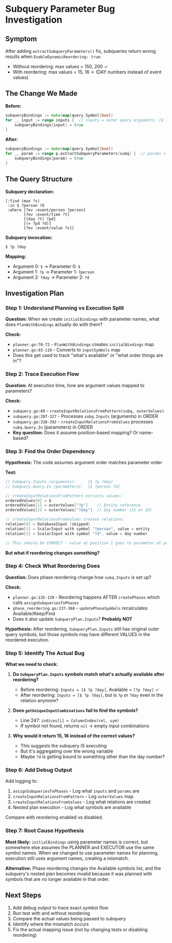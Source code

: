 # Subquery Parameter Bug Investigation

## Symptom

After adding `extractSubqueryParameters()` fix, subqueries return wrong results when `EnableDynamicReordering: true`:
- Without reordering: max values = 150, 200 ✓
- With reordering: max values = 15, 16 ✗ (DAY numbers instead of event values)

## The Change We Made

**Before:**
```go
subqueryBindings := make(map[query.Symbol]bool)
for _, input := range inputs {  // inputs = outer query arguments: [$ ?p ?day]
    subqueryBindings[input] = true
}
```

**After:**
```go
subqueryBindings := make(map[query.Symbol]bool)
for _, param := range p.extractSubqueryParameters(subq) {  // params = subquery's :in clause: [$ ?person ?d]
    subqueryBindings[param] = true
}
```

## The Query Structure

**Subquery declaration:**
```
[:find (max ?v)
 :in $ ?person ?d
 :where [?ev :event/person ?person]
        [?ev :event/time ?t]
        [(day ?t) ?pd]
        [(= ?pd ?d)]
        [?ev :event/value ?v]]
```

**Subquery invocation:**
```
$ ?p ?day
```

**Mapping:**
- Argument 0: `$` → Parameter 0: `$`
- Argument 1: `?p` → Parameter 1: `?person`
- Argument 2: `?day` → Parameter 2: `?d`

## Investigation Plan

### Step 1: Understand Planning vs Execution Split

**Question:** When we create `initialBindings` with parameter names, what does `PlanWithBindings` actually do with them?

**Check:**
- `planner.go:70-72` - `PlanWithBindings` creates `initialBindings` map
- `planner.go:93-119` - Converts to `inputSymbols` map
- Does this get used to track "what's available" or "what order things are in"?

### Step 2: Trace Execution Flow

**Question:** At execution time, how are argument values mapped to parameters?

**Check:**
- `subquery.go:69` - `createInputRelationsFromPattern(subq, outerValues)`
- `subquery.go:297-327` - Processes `subq.Inputs` (arguments) in ORDER
- `subquery.go:330-392` - `createInputRelationsFromValues` processes `subq.Query.In` (parameters) in ORDER
- **Key question:** Does it assume position-based mapping? Or name-based?

### Step 3: Find the Order Dependency

**Hypothesis:** The code assumes argument order matches parameter order

**Test:**
```go
// Subquery.Inputs (arguments):     [$ ?p ?day]
// Subquery.Query.In (parameters):  [$ ?person ?d]

// createInputRelationsFromPattern extracts values:
orderedValues[0] = $
orderedValues[1] = outerValues["?p"]    // Entity reference
orderedValues[2] = outerValues["?day"]  // Day number (15 or 16)

// createInputRelationsFromValues creates relations:
relation[0] = DatabaseInput (skipped)
relation[1] = ScalarInput with symbol "?person", value = entity
relation[2] = ScalarInput with symbol "?d", value = day number

// This should be CORRECT - value at position 1 goes to parameter at position 1
```

**But what if reordering changes something?**

### Step 4: Check What Reordering Does

**Question:** Does phase reordering change how `subq.Inputs` is set up?

**Check:**
- `planner.go:135-139` - Reordering happens AFTER `createPhases` which calls `assignSubqueriesToPhases`
- `phase_reordering.go:237-368` - `updatePhaseSymbols` recalculates Available/Keep/Find
- Does it also update `SubqueryPlan.Inputs`? **Probably NOT**

**Hypothesis:** After reordering, `SubqueryPlan.Inputs` still has original outer query symbols, but those symbols may have different VALUES in the reordered execution.

### Step 5: Identify The Actual Bug

**What we need to check:**

1. **Do `SubqueryPlan.Inputs` symbols match what's actually available after reordering?**
   - Before reordering: `Inputs = [$ ?p ?day]`, Available = `[?p ?day]` ✓
   - After reordering: `Inputs = [$ ?p ?day]`, but is `?p` or `?day` even in the relation anymore?

2. **Does `getUniqueInputCombinations` fail to find the symbols?**
   - Line 247: `indices[i] = ColumnIndex(rel, sym)`
   - If symbol not found, returns `nil` → empty input combinations

3. **Why would it return 15, 16 instead of the correct values?**
   - This suggests the subquery IS executing
   - But it's aggregating over the wrong variable
   - Maybe `?d` is getting bound to something other than the day number?

### Step 6: Add Debug Output

Add logging to:
1. `assignSubqueriesToPhases` - Log what `inputs` and `params` are
2. `createInputRelationsFromPattern` - Log `outerValues` map
3. `createInputRelationsFromValues` - Log what relations are created
4. Nested plan execution - Log what symbols are available

Compare with reordering enabled vs disabled.

### Step 7: Root Cause Hypothesis

**Most likely:** `initialBindings` using parameter names is correct, but somewhere else assumes the PLANNER and EXECUTOR use the same symbol names. When we changed to use parameter names for planning, execution still uses argument names, creating a mismatch.

**Alternative:** Phase reordering changes the Available symbols list, and the subquery's nested plan becomes invalid because it was planned with symbols that are no longer available in that order.

## Next Steps

1. Add debug output to trace exact symbol flow
2. Run test with and without reordering
3. Compare the actual values being passed to subquery
4. Identify where the mismatch occurs
5. Fix the actual mapping issue (not by changing tests or disabling reordering)
